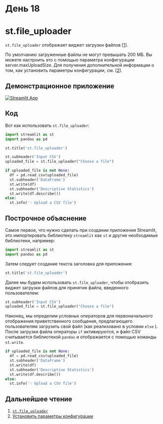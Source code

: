 # День 18

# **st.file_uploader**

`st.file_uploader` отображает виджет загрузки файлов [[1](https://docs.streamlit.io/library/api-reference/widgets/st.file_uploader)].

По умолчанию загруженные файлы не могут превышать 200 МБ. Вы можете настроить это с помощью параметра конфигурации server.maxUploadSize. Для получения дополнительной информации о том, как установить параметры конфигурации, см. [[2](https://docs.streamlit.io/library/advanced-features/configuration#set-configuration-options)].

## **Демонстрационное приложение**

[![Streamlit App](https://static.streamlit.io/badges/streamlit_badge_black_white.svg)](https://share.streamlit.io/dataprofessor/st.file_uploader/)

## **Код**

Вот как использовать `st.file_uploader`:

```python
import streamlit as st
import pandas as pd

st.title('st.file_uploader')

st.subheader('Input CSV')
uploaded_file = st.file_uploader("Choose a file")

if uploaded_file is not None:
  df = pd.read_csv(uploaded_file)
  st.subheader('DataFrame')
  st.write(df)
  st.subheader('Descriptive Statistics')
  st.write(df.describe())
else:
  st.info('☝️ Upload a CSV file')
```

## **Построчное объяснение**

Самое первое, что нужно сделать при создании приложения Streamlit, это импортировать библиотеку `streamlit` как `st` и другие необходимые библиотеки, например:

```python
import streamlit as st
import pandas as pd
```

Затем следует создание текста заголовка для приложения:
```python
st.title('st.file_uploader')
```

Далее мы будем использовать `st.file_uploader`, чтобы отобразить виджет загрузки файлов для принятия файла, введенного пользователем:

```python
st.subheader('Input CSV')
uploaded_file = st.file_uploader("Choose a file")
```

Наконец, мы определим условных операторов для первоначального отображения приветственного сообщения, предлагающего пользователям загрузить свой файл (как реализовано в условии `else` ). После загрузки файла операторы `if` активируются, и файл CSV считывается библиотекой `pandas` и отображается с помощью команды `st.write`.

```python
if uploaded_file is not None:
  df = pd.read_csv(uploaded_file)
  st.subheader('DataFrame')
  st.write(df)
  st.subheader('Descriptive Statistics')
  st.write(df.describe())
else:
  st.info('☝️ Upload a CSV file')
```

## **Дальнейшее чтение**

1. [`st.file_uploader`](https://docs.streamlit.io/library/api-reference/widgets/st.file_uploader)
2. [Установить параметры конфигурации](https://docs.streamlit.io/library/advanced-features/configuration#set-configuration-options)
